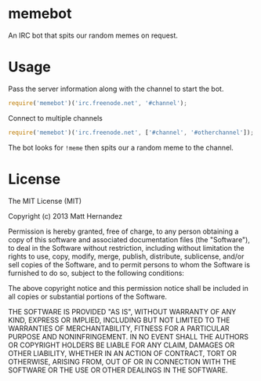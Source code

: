 memebot
=======

An IRC bot that spits our random memes on request.

# Usage

Pass the server information along with the channel to start the bot.

```js
require('memebot')('irc.freenode.net', '#channel');
```

Connect to multiple channels

```js
require('memebot')('irc.freenode.net', ['#channel', '#otherchannel']);
```

The bot looks for `!meme` then spits our a random meme to the channel.

# License

The MIT License (MIT)

Copyright (c) 2013 Matt Hernandez

Permission is hereby granted, free of charge, to any person obtaining a copy of
this software and associated documentation files (the "Software"), to deal in
the Software without restriction, including without limitation the rights to
use, copy, modify, merge, publish, distribute, sublicense, and/or sell copies of
the Software, and to permit persons to whom the Software is furnished to do so,
subject to the following conditions:

The above copyright notice and this permission notice shall be included in all
copies or substantial portions of the Software.

THE SOFTWARE IS PROVIDED "AS IS", WITHOUT WARRANTY OF ANY KIND, EXPRESS OR
IMPLIED, INCLUDING BUT NOT LIMITED TO THE WARRANTIES OF MERCHANTABILITY, FITNESS
FOR A PARTICULAR PURPOSE AND NONINFRINGEMENT. IN NO EVENT SHALL THE AUTHORS OR
COPYRIGHT HOLDERS BE LIABLE FOR ANY CLAIM, DAMAGES OR OTHER LIABILITY, WHETHER
IN AN ACTION OF CONTRACT, TORT OR OTHERWISE, ARISING FROM, OUT OF OR IN
CONNECTION WITH THE SOFTWARE OR THE USE OR OTHER DEALINGS IN THE SOFTWARE.
